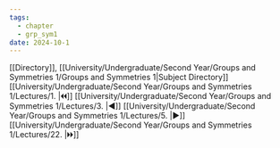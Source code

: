 ```yaml
---
tags:
  - chapter
  - grp_sym1
date: 2024-10-1
---
```

[[Directory]], [[University/Undergraduate/Second Year/Groups and Symmetries 1/Groups and Symmetries 1|Subject Directory]]
[[University/Undergraduate/Second Year/Groups and Symmetries 1/Lectures/1. |🞀🞀]] [[University/Undergraduate/Second Year/Groups and Symmetries 1/Lectures/3. |◀]] [[University/Undergraduate/Second Year/Groups and Symmetries 1/Lectures/5. |▶]] [[University/Undergraduate/Second Year/Groups and Symmetries 1/Lectures/22. |🞂🞂]]
# 
## 
### 